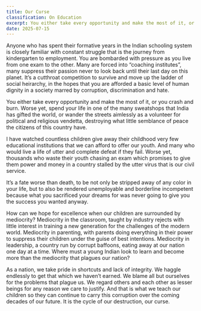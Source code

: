 ```yaml
---
title: Our Curse
classification: On Education
excerpt: You either take every opportunity and make the most of it, or you crash and burn.
date: 2025-07-15
---
```


Anyone who has spent their formative years in the Indian schooling system is closely familiar with constant struggle that is the journey from kindergarten to employment. You are bombarded with pressure as you live from one exam to the other. Many are forced into “coaching institutes”, many suppress their passion never to look back until their last day on this planet. It’s a cutthroat competition to survive and move up the ladder of social heirarchy, in the hopes that you are afforded a basic level of human dignity in a society marred by corruption, discrimination and hate.

You either take every opportunity and make the most of it, or you crash and burn. Worse yet, spend your life in one of the many sweatshops that India has gifted the world, or wander the streets aimlessly as a volunteer for political and religious vendetta, destroying what little semblance of peace the citizens of this country have.

I have watched countless children give away their childhood very few educational institutions that we can afford to offer our youth. And many who would live a life of utter and complete defeat if they fail. Worse yet, thousands who waste their youth chasing an exam which promises to give them power and money in a country stalled by the utter virus that is our civil service.

It’s a fate worse than death, to be not only be stripped away of any color in your life, but to also be rendered unemployable and borderline incompetent because what you sacrificed your dreams for was never going to give you the success you wanted anyway.

How can we hope for excellence when our children are surrounded by mediocrity? Mediocrity in the classroom, taught by industry rejects with little interest in training a new generation for the challenges of the modern world. Mediocrity in parenting, with parents doing everything in their power to suppress their children under the guise of best intentions. Mediocrity in leadership, a country run by corrupt baffoons, eating away at our nation one day at a time. Where must a young Indian look to learn and become more than the mediocrity that plagues our nation?

As a nation, we take pride in shortcuts and lack of integrity. We haggle endlessly to get that which we haven’t earned. We blame all but ourselves for the problems that plague us. We regard others and each other as lesser beings for any reason we care to justify. And that is what we teach our children so they can continue to carry this corruption over the coming decades of our future. It is the cycle of our destruction, our curse.